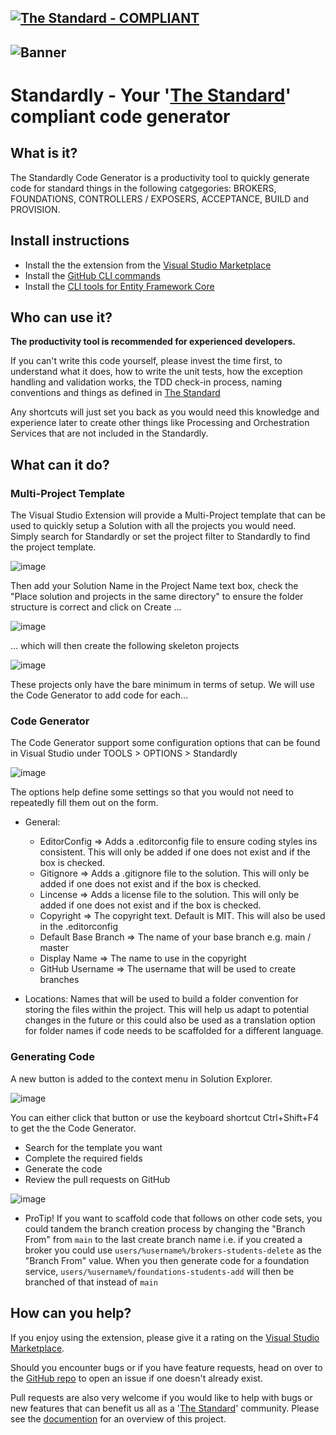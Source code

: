 [![The Standard - COMPLIANT](https://img.shields.io/badge/The_Standard-COMPLIANT-2ea44f)](https://github.com/hassanhabib/The-Standard)
---
![Banner](https://user-images.githubusercontent.com/797750/178721760-945dc9bf-288e-4799-9368-1b34666757be.png)
---
# Standardly - Your '[The Standard](https://github.com/hassanhabib/The-Standard)' compliant code generator

## What is it?
The Standardly Code Generator is a productivity tool to quickly generate code for standard things in the following catgegories: BROKERS, FOUNDATIONS, CONTROLLERS / EXPOSERS, ACCEPTANCE, BUILD and PROVISION.

## Install instructions
- Install the the extension from the [Visual Studio Marketplace](https://marketplace.visualstudio.com/items?itemName=cjdutoit.Standardly)
- Install the [GitHub CLI commands](https://cli.github.com/)
- Install the [CLI tools for Entity Framework Core](https://docs.microsoft.com/en-us/ef/core/cli/dotnet)

## Who can use it?
**The productivity tool is recommended for experienced developers.**  

If you can't write this code yourself, please invest the time first, to understand what it does, how to write the unit tests, how the exception handling and validation works, the TDD check-in process, naming conventions and things as defined in [The Standard](https://github.com/hassanhabib/The-Standard)

Any shortcuts will just set you back as you would need this knowledge and experience later to create other things like Processing and Orchestration Services that are not included in the Standardly.

## What can it do?

### Multi-Project Template
The Visual Studio Extension will provide a Multi-Project template that can be used to quickly setup a Solution with all the projects you would need.  Simply search for Standardly or set the project filter to Standardly to find the project template.

![image](https://user-images.githubusercontent.com/797750/178697758-eaa57669-2dcf-4e6b-83de-d2b6c5bccf29.png)

Then add your Solution Name in the Project Name text box, check the "Place solution and projects in the same directory" to ensure the folder structure is correct and click on Create ...

![image](https://user-images.githubusercontent.com/797750/178701928-30836481-7d96-4f96-b628-2cd48df4576f.png)

... which will then create the following skeleton projects

![image](https://user-images.githubusercontent.com/797750/178698307-e2570c3e-9cda-4724-b3e6-2bf34be123a2.png)

These projects only have the bare minimum in terms of setup.  We will use the Code Generator to add code for each...


### Code Generator

The Code Generator support some configuration options that can be found in Visual Studio under TOOLS > OPTIONS > Standardly

![image](https://user-images.githubusercontent.com/797750/178706013-89d3364c-57bd-40fe-ae7b-bca5a83fc722.png)

The options help define some settings so that you would not need to repeatedly fill them out on the form.  
- General:  
  - EditorConfig => Adds a .editorconfig file to ensure coding styles ins consistent.  This will only be added if one does not exist and if the box is checked.
  - Gitignore => Adds a .gitignore file to the solution.  This will only be added if one does not exist and if the box is checked.
  - Lincense => Adds a license file to the solution.  This will only be added if one does not exist and if the box is checked.
  - Copyright => The copyright text. Default is MIT.  This will also be used in the .editorconfig
  - Default Base Branch => The name of your base branch e.g. main / master
  - Display Name =>  The name to use in the copyright
  - GitHub Username =>  The username that will be used to create branches
  
- Locations:  Names that will be used to build a folder convention for storing the files within the project.  This will help us adapt to potential changes in the future or this could also be used as a translation option for folder names if code needs to be scaffolded for a different language.

### Generating Code

A new button is added to the context menu in Solution Explorer.

![image](https://user-images.githubusercontent.com/797750/178709225-d1becbbe-87e6-4084-8ab5-a5713bde1dbd.png)

You can either click that button or use the keyboard shortcut Ctrl+Shift+F4 to get the the Code Generator.

- Search for the template you want
- Complete the required fields
- Generate the code
- Review the pull requests on GitHub

![image](https://user-images.githubusercontent.com/797750/178709474-f0f8f7c8-6919-4cc3-b479-64b4b9c2af61.png)

- ProTip! If you want to scaffold code that follows on other code sets, you could tandem the branch creation process by changing the "Branch From" from `main` to the last create branch name i.e. if you created a broker you could use `users/%username%/brokers-students-delete` as the "Branch From" value.  When you then generate code for a foundation service, `users/%username%/foundations-students-add` will then be branched of that instead of `main`
 
## How can you help?

If you enjoy using the extension, please give it a rating on the [Visual Studio Marketplace](https://marketplace.visualstudio.com/items?itemName=cjdutoit.CJduToit-Standardly).

Should you encounter bugs or if you have feature requests, head on over to the [GitHub repo](https://github.com/cjdutoit/standardly) to open an issue if one doesn't already exist.

Pull requests are also very welcome if you would like to help with bugs or new features that can benefit us all as a '[The Standard](https://github.com/hassanhabib/The-Standard)' community.  Please see the [documention](Documentation/0.%20Overview.md) for an overview of this project.
